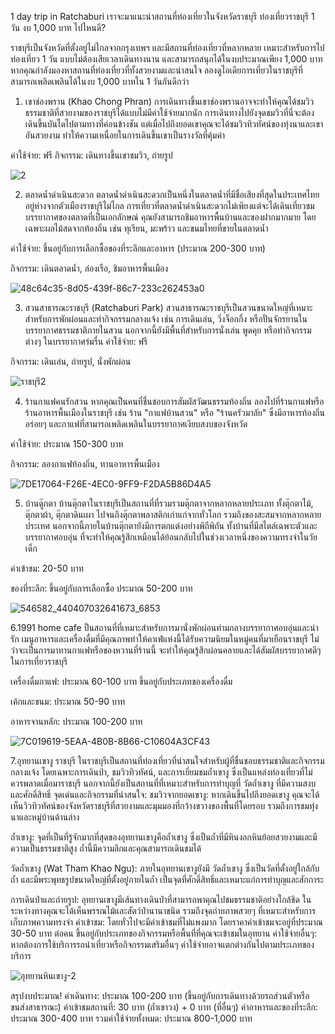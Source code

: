 1 day trip in Ratchaburi
เราจะมาแนะนำสถานที่ท่องเที่ยวในจังหวัดราชบุรี 
ท่องเที่ยวราชบุรี 1 วัน งบ 1,000 บาท ไปไหนดี?

ราชบุรีเป็นจังหวัดที่ตั้งอยู่ไม่ไกลจากกรุงเทพฯ และมีสถานที่ท่องเที่ยวที่หลากหลาย เหมาะสำหรับการไปท่องเที่ยว 1 วัน แบบไม่ต้องเสียเวลาเดินทางนาน และสามารถสนุกได้ในงบประมาณเพียง 1,000 บาท หากคุณกำลังมองหาสถานที่ท่องเที่ยวที่ทั้งสวยงามและน่าสนใจ ลองดูไอเดียการเที่ยวในราชบุรีที่สามารถเพลิดเพลินได้ในงบ 1,000 บาทใน 1 วันกันดีกว่า

1. เขาช่องพราน (Khao Chong Phran)
การเดินทางขึ้นเขาช่องพรานอาจจะทำให้คุณได้ชมวิวธรรมชาติที่สวยงามของราชบุรีได้แบบไม่มีค่าใช้จ่ายมากนัก การเดินทางไปยังจุดชมวิวที่นี่จะต้องเดินขึ้นบันไดไปตามทางที่ค่อนข้างชัน แต่เมื่อไปถึงยอดเขาคุณจะได้ชมวิวทิวทัศน์ของทุ่งนาและเขาอันสวยงาม ทำให้ความเหนื่อยในการเดินขึ้นเขาเป็นรางวัลที่คุ้มค่า

ค่าใช้จ่าย: ฟรี
กิจกรรม: เดินทางขึ้นเขาชมวิว, ถ่ายรูป

![2](https://github.com/user-attachments/assets/3b8a826a-8fdd-41e2-9476-91d185b00bf8)

2. ตลาดน้ำดำเนินสะดวก
ตลาดน้ำดำเนินสะดวกเป็นหนึ่งในตลาดน้ำที่มีชื่อเสียงที่สุดในประเทศไทย อยู่ห่างจากตัวเมืองราชบุรีไม่ไกล การเที่ยวที่ตลาดน้ำดำเนินสะดวกไม่เพียงแต่จะได้เดินเที่ยวชมบรรยากาศของตลาดที่เป็นเอกลักษณ์ คุณยังสามารถชิมอาหารพื้นบ้านและของฝากมากมาย โดยเฉพาะผลไม้สดจากท้องถิ่น เช่น ทุเรียน, มะพร้าว และขนมไทยที่ขายในตลาดน้ำ

ค่าใช้จ่าย: ขึ้นอยู่กับการเลือกซื้อของที่ระลึกและอาหาร 
(ประมาณ 200-300 บาท)

กิจกรรม: เดินตลาดน้ำ, ล่องเรือ, ชิมอาหารพื้นเมือง

![48c64c35-8d05-439f-86c7-233c262453a0](https://github.com/user-attachments/assets/8111580a-f1b4-44d6-b194-9cb7ed7d9f85)

3. สวนสาธารณะราชบุรี (Ratchaburi Park)
สวนสาธารณะราชบุรีเป็นสวนขนาดใหญ่ที่เหมาะสำหรับการพักผ่อนและทำกิจกรรมกลางแจ้ง เช่น การเดินเล่น, วิ่งจ็อกกิ้ง หรือปั่นจักรยานในบรรยากาศธรรมชาติภายในสวน นอกจากนี้ยังมีพื้นที่สำหรับการนั่งเล่น พูดคุย หรือทำกิจกรรมต่างๆ ในบรรยากาศร่มรื่น
ค่าใช้จ่าย: ฟรี

กิจกรรม: เดินเล่น, ถ่ายรูป, นั่งพักผ่อน

![ราชบุรี2](https://github.com/user-attachments/assets/2ea392c3-1815-4445-9159-878e443fb98c)

4. ร้านกาแฟคนรักสวน
หากคุณเป็นคนที่ชื่นชอบการสัมผัสวัฒนธรรมท้องถิ่น ลองไปที่ร้านกาแฟหรือร้านอาหารพื้นเมืองในราชบุรี เช่น ร้าน "กาแฟบ้านสวน" หรือ "ร้านครัวมาลัย" ซึ่งมีอาหารท้องถิ่นอร่อยๆ และกาแฟที่สามารถเพลิดเพลินในบรรยากาศเงียบสงบของจังหวัด

ค่าใช้จ่าย: ประมาณ 150-300 บาท

กิจกรรม: ลองกาแฟท้องถิ่น, ทานอาหารพื้นเมือง

![7DE17064-F26E-4EC0-9FF9-F2DA5B86D4A5](https://github.com/user-attachments/assets/76e821ba-29d2-42b3-af8e-df411ce20c8a)


5. บ้านตู๊กตา
บ้านตุ๊กตาในราชบุรีเป็นสถานที่ที่รวมรวมตุ๊กตาจากหลากหลายประเภท ทั้งตุ๊กตาไม้, ตุ๊กตาผ้า, ตุ๊กตาดินเผา ไปจนถึงตุ๊กตาพลาสติกเก่าแก่จากทั่วโลก รวมถึงของสะสมจากหลากหลายประเทศ นอกจากนี้ภายในบ้านตุ๊กตายังมีการตกแต่งอย่างพิถีพิถัน ทั้งบ้านที่มีสไตล์เฉพาะตัวและบรรยากาศอบอุ่น ที่จะทำให้คุณรู้สึกเหมือนได้ย้อนกลับไปในช่วงเวลาหนึ่งของความทรงจำในวัยเด็ก

ค่าเข้าชม: 20-50 บาท

ของที่ระลึก: ขึ้นอยู่กับการเลือกซื้อ ประมาณ 50-200 บาท

![546582_440407032641673_6853](https://github.com/user-attachments/assets/f319e785-3f25-4528-99e5-9f11e5475020)

6.1991 home cafe
ป็นสถานที่ที่เหมาะสำหรับการมานั่งพักผ่อนท่ามกลางบรรยากาศอบอุ่นและน่ารัก เมนูอาหารและเครื่องดื่มที่มีคุณภาพทำให้คาเฟ่แห่งนี้ได้รับความนิยมในหมู่คนที่มาเยือนราชบุรี ไม่ว่าจะเป็นการมาทานกาแฟหรือของหวานที่ร้านนี้ จะทำให้คุณรู้สึกผ่อนคลายและได้สัมผัสบรรยากาศดีๆ ในการเที่ยวราชบุรี

เครื่องดื่มกาแฟ: ประมาณ 60-100 บาท ขึ้นอยู่กับประเภทของเครื่องดื่ม

เค้กและขนม: ประมาณ 50-90 บาท

อาหารจานหลัก: ประมาณ 100-200 บาท

![7C019619-5EAA-4B0B-8B66-C10604A3CF43](https://github.com/user-attachments/assets/4d70ecae-abde-4f4f-a4c4-f93b7ac7ad65)


7.อุทยานเขางู ราชบุรี
 ในราชบุรีเป็นสถานที่ท่องเที่ยวที่น่าสนใจสำหรับผู้ที่ชื่นชอบธรรมชาติและกิจกรรมกลางแจ้ง โดยเฉพาะการเดินป่า, ชมวิวทิวทัศน์, และการเยี่ยมชมถ้ำเขางู ซึ่งเป็นแหล่งท่องเที่ยวที่ไม่ควรพลาดเมื่อมาราชบุรี นอกจากนี้ยังเป็นสถานที่ที่เหมาะสำหรับการทำบุญที่ วัดถ้ำเขางู ที่มีความสงบและศักดิ์สิทธิ์
จุดเด่นและกิจกรรมที่น่าสนใจ:
ชมวิวจากยอดเขางู: หากเดินขึ้นไปถึงยอดเขางู คุณจะได้เห็นวิวทิวทัศน์ของจังหวัดราชบุรีที่สวยงามและมุมมองที่กว้างขวางของพื้นที่โดยรอบ รวมถึงการชมทุ่งนาและหมู่บ้านด้านล่าง

ถ้ำเขางู: จุดที่เป็นที่รู้จักมากที่สุดของอุทยานเขางูคือถ้ำเขางู ซึ่งเป็นถ้ำที่มีหินงอกหินย้อยสวยงามและมีความเป็นธรรมชาติสูง ถ้ำนี้มีความลึกและคุณสามารถเดินชมได้

วัดถ้ำเขางู (Wat Tham Khao Ngu): ภายในอุทยานเขางูยังมี วัดถ้ำเขางู ซึ่งเป็นวัดที่ตั้งอยู่ใกล้กับถ้ำ และมีพระพุทธรูปขนาดใหญ่ที่ตั้งอยู่ภายในถ้ำ เป็นจุดที่ศักดิ์สิทธิ์และเหมาะแก่การทำบุญและสักการะ

การเดินป่าและถ่ายรูป: อุทยานเขางูมีเส้นทางเดินป่าที่สามารถพาคุณไปชมธรรมชาติอย่างใกล้ชิด ในระหว่างทางคุณจะได้เห็นพรรณไม้และสัตว์ป่านานาชนิด รวมถึงจุดถ่ายภาพสวยๆ ที่เหมาะสำหรับการเก็บภาพความทรงจำ
ค่าเข้าชม: โดยทั่วไปจะมีค่าเข้าชมที่ไม่แพงมาก 
โดยราคาค่าเข้าชมจะอยู่ที่ประมาณ 30-50 บาท ต่อคน ขึ้นอยู่กับประเภทของกิจกรรมหรือพื้นที่ที่คุณจะเข้าชมในอุทยาน
ค่าใช้จ่ายอื่นๆ: หากต้องการใช้บริการรถนำเที่ยวหรือกิจกรรมเสริมอื่นๆ ค่าใช้จ่ายอาจแตกต่างกันไปตามประเภทของบริการ

![อุทยานหินเขางู-2](https://github.com/user-attachments/assets/1abe1292-aee3-4faa-81d2-0f10bd42d97a)


สรุปงบประมาณ!
ค่าเดินทาง: ประมาณ 100-200 บาท (ขึ้นอยู่กับการเดินทางด้วยรถส่วนตัวหรือขนส่งสาธารณะ)
ค่าเข้าชมสถานที่: 30 บาท (ถ้ำเขาวง) + 0 บาท (ที่อื่นๆ)
ค่าอาหารและของที่ระลึก: ประมาณ 300-400 บาท
รวมค่าใช้จ่ายทั้งหมด: ประมาณ 800-1,000 บาท